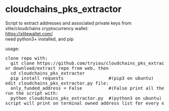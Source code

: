 # cloudchains_pks_extractor
Script to extract addresses and associated private keys from xlite/cloudchains cryptocurrency wallet:\
https://xlitewallet.com/ \
need python3+ installed, and pip

usage:
<pre>
clone repo with:
  git clone https://github.com/tryiou/cloudchains_pks_extractor.git
or download/extract repo from web, then
  cd cloudchains_pks_extractor
  pip install requests                 #(pip3 on ubuntu)
edit cloudchains_pks_extractor.py file:
  only_funded_address = False          #(False print all the address list, True print only address with funds)
run the script with:
  python cloudchains_pks_extractor.py  #(python3 on ubuntu)
script will print on terminal owned address list for every enabled coins and associated PKs
</pre>
